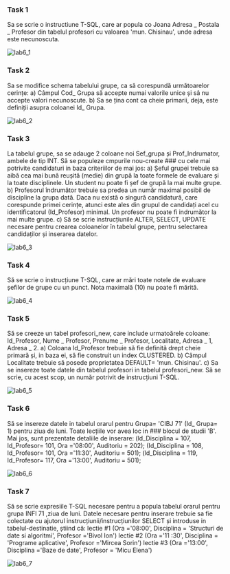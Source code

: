 ### Task 1
Sa se scrie o instructiune T-SQL, care ar popula co Joana Adresa _ Postala _ Profesor din tabelul profesori cu valoarea 'mun. Chisinau', unde adresa este necunoscuta.

![lab6_1](https://user-images.githubusercontent.com/43314952/50062699-43cf2980-01b1-11e9-8d05-6ffbd1df8f0f.PNG)

### Task 2
Sa se modifice schema tabelului grupe, ca să corespundă următoarelor cerințe:
a) Câmpul Cod_ Grupa să accepte numai valorile unice și sâ nu accepte valori necunoscute.
b) Sa se țina cont ca cheie primarii, deja, este definiții asupra coloanei Id_ Grupa.

![lab6_2](https://user-images.githubusercontent.com/43314952/50062708-4f225500-01b1-11e9-9949-abffe510ca1d.PNG)

### Task 3
La tabelul grupe, sa se adauge 2 coloane noi Sef_grupa și Prof_Indrumator, ambele de tip INT. Să se populeze cmpurile nou-create ### cu cele mai potrivite candidaturi in baza criteriilor de mai jos:
a) Șeful grupei trebuie sa aibă cea mai bună reușită (medie) din grupă la toate formele de evaluare și la toate disciplinele. Un student nu poate fi șef de grupă la mai multe grupe.
b) Profesorul îndrumător trebuie sa predea un număr maximal posibil de discipline la grupa dată. Daca nu există o singură candidatură, care corespunde primei cerințe, atunci este ales din grupul de candidați acel cu identificatorul (Id_Profesor) minimal. Un profesor nu poate fi indrumător la mai multe grupe.
c) Să se scrie instrucțiunile ALTER, SELECT, UPDATE necesare pentru crearea coloanelor în tabelul grupe, pentru selectarea candidaților și inserarea datelor.

![lab6_3](https://user-images.githubusercontent.com/43314952/50062714-58abbd00-01b1-11e9-863a-650aa3db7472.jpg)

### Task 4
Să se scrie o instrucțiune T-SQL, care ar mări toate notele de evaluare șefilor de grupe cu un
punct. Nota maximală (10) nu poate fi mărită.

![lab6_4](https://user-images.githubusercontent.com/43314952/50062728-695c3300-01b1-11e9-84a7-0d062556b4f9.PNG)

### Task 5
Să se creeze un tabel profesori_new, care include urmatoărele coloane: Id_Profesor,
Nume _ Profesor, Prenume _ Profesor, Localitate, Adresa _ 1, Adresa _ 2.
a) Coloana Id_Profesor trebuie să fie definită drept cheie primară și, in baza ei, să fie construit un index CLUSTERED.
b) Câmpul Localitate trebuie să posede proprietatea DEFAULT= 'mun. Chisinau'.
c) Sa se insereze toate datele din tabelul profesori in tabelul profesori_new. Să se scrie, cu acest scop, un număr potrivit de instrucțiuni T-SQL.

![lab6_5](https://user-images.githubusercontent.com/43314952/50062794-be984480-01b1-11e9-8e6f-8f1480983de3.PNG)

### Task 6
Să se insereze datele in tabelul orarul pentru Grupa= 'CIBJ 71' (Id_ Grupa= 1) pentru ziua de luni. Toate lecțiile vor avea loc in ### blocul de studii 'B'. Mai jos, sunt prezentate detaliile de inserare:
(ld_Disciplina = 107, Id_Profesor= 101, Ora ='08:00', Auditoriu = 202);
(Id_Disciplina = 108, Id_Profesor= 101, Ora ='11:30', Auditoriu = 501);
(ld_Disciplina = 119, Id_Profesor= 117, Ora ='13:00', Auditoriu = 501);

![lab6_6](https://user-images.githubusercontent.com/43314952/50062764-9d375880-01b1-11e9-94b9-db0588215612.PNG)

### Task 7
Să se scrie expresiile T-SQL necesare pentru a popula tabelul orarul pentru grupa INFl 71 ,ziua de luni.
Datele necesare pentru inserare trebuie sa fie colectate cu ajutorul instrucțiunii/instrucțiunilor
SELECT și introduse in tabelul-destinatie, știind că:
lectie #1 (Ora ='08:00', Disciplina = 'Structuri de date si algoritmi', Profesor ='Bivol Ion')
lectie #2 (Ora ='11 :30', Disciplina = 'Programe aplicative', Profesor ='Mircea Sorin')
lectie #3 (Ora ='13:00', Disciplina ='Baze de date', Profesor = 'Micu Elena')

![lab6_7](https://user-images.githubusercontent.com/43314952/50062739-77aa4f00-01b1-11e9-9c0c-f52ea7976e6a.PNG)
